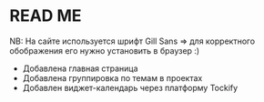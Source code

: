 # READ ME

NB: На сайте используется шрифт Gill Sans => для корректного обображения его нужно установить в браузер :) 

- Добавлена главная страница
- Добавлена группировка по темам в проектах
- Добавлен виджет-календарь через платформу Tockify
